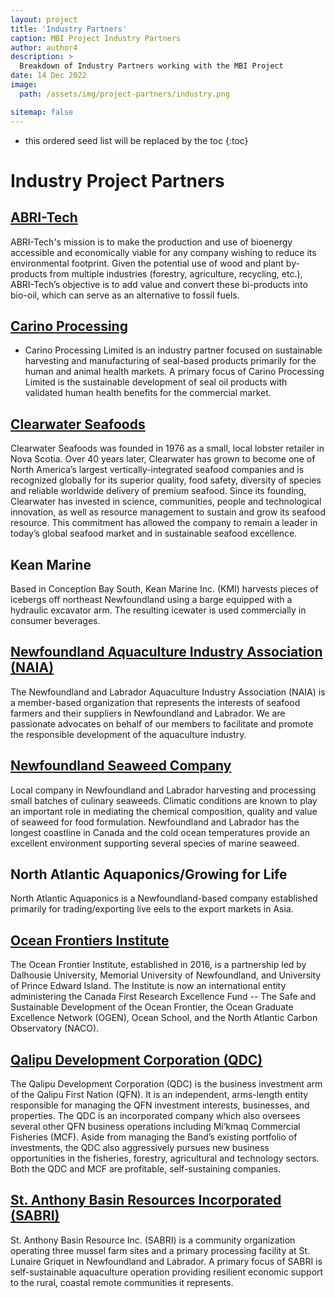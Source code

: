 ```yaml
---
layout: project
title: 'Industry Partners'
caption: MBI Project Industry Partners
author: author4
description: >
  Breakdown of Industry Partners working with the MBI Project
date: 14 Dec 2022
image: 
  path: /assets/img/project-partners/industry.png

sitemap: false
---
```



* this ordered seed list will be replaced by the toc
{:toc}

# Industry Project Partners

## [ABRI-Tech](https://abritechinc.com/en/home/)
ABRI-Tech's mission is to make the production and use of bioenergy accessible and economically viable for any company wishing to reduce its environmental footprint. Given the potential use of wood and plant by-products from multiple industries (forestry, agriculture, recycling, etc.), ABRI-Tech’s objective is to add value and convert these bi-products into bio-oil, which can serve as an alternative to fossil fuels.
## [Carino Processing](https://carino.ca/)
   - Carino Processing Limited is an industry partner focused on sustainable harvesting and manufacturing of seal-based products primarily for the human and animal health markets. A primary focus of Carino Processing Limited is the sustainable development of seal oil products with validated human health benefits for the commercial market.
## [Clearwater Seafoods](https://www.clearwater.ca/en/)
Clearwater Seafoods was founded in 1976 as a small, local lobster retailer in Nova Scotia. Over 40 years later, Clearwater has grown to become one of North America’s largest vertically-integrated seafood companies and is recognized globally for its superior quality, food safety, diversity of species and reliable worldwide delivery of premium seafood. Since its founding, Clearwater has invested in science, communities, people and technological innovation, as well as resource management to sustain and grow its seafood resource. This commitment has allowed the company to remain a leader in today’s global seafood market and in sustainable seafood excellence.
## Kean Marine
Based in Conception Bay South, Kean Marine Inc. (KMI) harvests pieces of icebergs off northeast Newfoundland using a barge equipped with a hydraulic excavator arm. The resulting icewater is used commercially in consumer beverages. 
## [Newfoundland Aquaculture Industry Association (NAIA)](https://www.naia.ca/)
The Newfoundland and Labrador Aquaculture Industry Association (NAIA) is a member-based organization that represents the interests of seafood farmers and their suppliers in Newfoundland and Labrador. We are passionate advocates on behalf of our members to facilitate and promote the responsible development of the aquaculture industry.
## [Newfoundland Seaweed Company](https://www.facebook.com/nlseaweeds/)
Local company in Newfoundland and Labrador harvesting and processing small batches of culinary seaweeds. Climatic conditions are known to play an important role in mediating the chemical composition, quality and value of seaweed for food formulation. Newfoundland and Labrador has the longest coastline in Canada and the cold ocean temperatures provide an excellent environment supporting several species of marine seaweed.
## North Atlantic Aquaponics/Growing for Life
North Atlantic Aquaponics is a Newfoundland-based company established primarily for trading/exporting live eels to the export markets in Asia.
## [Ocean Frontiers Institute](https://www.ofi.ca/)
The Ocean Frontier Institute, established in 2016, is a partnership led by Dalhousie University, Memorial University of Newfoundland, and University of Prince Edward Island. The Institute is now an international entity administering the Canada First Research Excellence Fund -- The Safe and Sustainable Development of the Ocean Frontier, the Ocean Graduate Excellence Network (OGEN), Ocean School, and the North Atlantic Carbon Observatory (NACO).
## [Qalipu Development Corporation (QDC)](https://qalipu.ca/corporate/qalipu-development-corporation/)
The Qalipu Development Corporation (QDC) is the business investment arm of the Qalipu First Nation (QFN). It is an independent, arms-length entity responsible for managing the QFN investment interests, businesses, and properties. The QDC is an incorporated company which also oversees several other QFN business operations including Mi’kmaq Commercial Fisheries (MCF). Aside from managing the Band’s existing portfolio of investments, the QDC also aggressively pursues new business opportunities in the fisheries, forestry, agricultural and technology sectors. Both the QDC and MCF are profitable, self-sustaining companies.
## [St. Anthony Basin Resources Incorporated (SABRI)](https://sabrinl.com/)
St. Anthony Basin Resource Inc. (SABRI) is a community organization operating three mussel farm sites and a primary processing facility at St. Lunaire Griquet in Newfoundland and Labrador. A primary focus of SABRI is self-sustainable aquaculture operation providing resilient economic support to the rural, coastal remote communities it represents.
